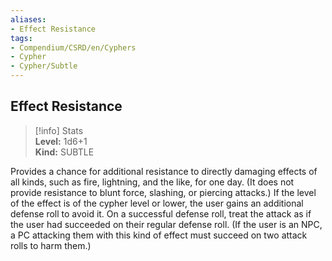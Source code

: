 ```yaml
---
aliases:
- Effect Resistance
tags:
- Compendium/CSRD/en/Cyphers
- Cypher
- Cypher/Subtle
---
```


  
## Effect Resistance  
>[!info] Stats  
> **Level:** 1d6+1  
> **Kind:** SUBTLE
  
Provides a chance for additional resistance to directly damaging effects of all kinds, such as fire, lightning, and the like, for one day. (It does not provide resistance to blunt force, slashing, or piercing attacks.) If the level of the effect is of the cypher level or lower, the user gains an additional defense roll to avoid it. On a successful defense roll, treat the attack as if the user had succeeded on their regular defense roll. (If the user is an NPC, a PC attacking them with this kind of effect must succeed on two attack rolls to harm them.)